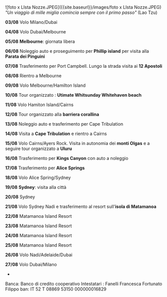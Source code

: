 ![foto x LIsta Nozze.JPEG]({{site.baseurl}}/images/foto x LIsta Nozze.JPEG)
_"Un viaggio di mille miglia
comincia sempre con il primo passo"_
(Lao Tzu)


**03/08** Volo Milano/Dubai

**04/08** Volo Dubai/Melbourne

**05/08** **Melbourne**: giornata libera

**06/08** Noleggio auto e proseguimento per **Phillip island** per visita alla **Parata dei Pinguini**

**07/08** Trasferimento per Port Campbell. Lungo la strada visita ai **12 Apostoli**

**08/08** Rientro a Melbourne

**09/08** Volo Melbourne/Hamilton Island

**10/08** Tour organizzato : **Utimate Whitsunday Whitehaven beach**

**11/08** Volo Hamiton Island/Cairns

**12/08** Tour organizzato alla **barriera corallina**	

**13/08** Noleggio auto e trasferimento per Cape Tribulation

**14/08** Visita a **Cape Tribulation** e rientro a Cairns

**15/08** Volo Cairns/Ayers Rock.
Visita in autonomia dei **monti Olgas** e a seguire tour organizzato a **Uluru**

**16/08** Trasferimento per **Kings Canyon** con auto a noleggio

**17/08** Trasferimento per **Alice Springs**

**18/08** Volo Alice Spring/Sydney  					

**19/08** **Sydney**: visita alla città

**20/08** Sydney

**21/08** Volo Sydney Nadi e trasferimento al resort sull'**isola di Matamanoa**

**22/08** Matamanoa  Island Resort

**23/08** Matamanoa  Island Resort

**24/08** Matamanoa  Island Resort

**25/08** Matamanoa  Island Resort

**26/08** Volo Nadi/Adelaide/Dubai

**27/08** Volo Dubai/Milano
			 
  			
- 
Banca:
Banco di credito cooperativo 
Intestatari :
Fanelli Francesca 
Fortunato Filippo
ban: IT 52 T 08869 53150 000000016829 




 



